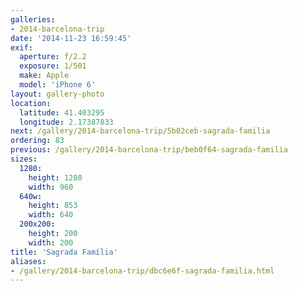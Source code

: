 ```yaml
---
galleries:
- 2014-barcelona-trip
date: '2014-11-23 16:59:45'
exif:
  aperture: f/2.2
  exposure: 1/501
  make: Apple
  model: 'iPhone 6'
layout: gallery-photo
location:
  latitude: 41.403295
  longitude: 2.17387833
next: /gallery/2014-barcelona-trip/5b02ceb-sagrada-familia
ordering: 83
previous: /gallery/2014-barcelona-trip/beb0f64-sagrada-familia
sizes:
  1280:
    height: 1280
    width: 960
  640w:
    height: 853
    width: 640
  200x200:
    height: 200
    width: 200
title: 'Sagrada Família'
aliases:
- /gallery/2014-barcelona-trip/dbc6e6f-sagrada-familia.html
---
```


